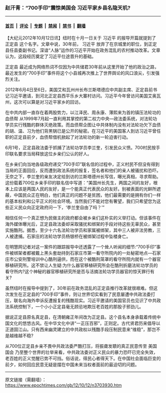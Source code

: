 ### 赵汗青：“700手印”震惊美国会 习近平家乡县名隐天机?

---

#### [首页](../../../..?n3703930) &nbsp;|&nbsp; [评论](../../../../../epoch-comment?n3703930) &nbsp;|&nbsp; [专题](../../../../../epoch-special?n3703930) &nbsp;|&nbsp; [禁闻](../../../../../epoch-news?n3703930) &nbsp;|&nbsp; [禁书](../../../../../books?n3703930) &nbsp;|&nbsp; [翻墙](https://github.com/gfw-breaker/nogfw/blob/master/README.md?n3703930)


<div class="post_content" id="artbody" itemprop="articleBody">
 <!-- article content begin -->
 <p>
  【大纪元2012年10月12日讯】纽时在十月一日关于
  <ok href="https://www.epochtimes.com/gb/tag/%E4%B9%A0%E8%BF%91%E5%B9%B3.html">
   习近平
  </ok>
  的报导开篇就提到了
  <ok href="https://www.epochtimes.com/gb/tag/%E6%AD%A3%E5%AE%9A%E5%8E%BF.html">
   正定县
  </ok>
  这个名字。文章中说，30年前，
  <ok href="https://www.epochtimes.com/gb/tag/%E4%B9%A0%E8%BF%91%E5%B9%B3.html">
   习近平
  </ok>
  放弃了在京城里的职位，到正定县任县委副书记。深谙“人脉”运作的习近平开始在政务混乱的农村推动改革。文章认为，这段经历奠定了习近平仕途晋升的基础。
 </p>
 <p>
  <ok href="https://www.epochtimes.com/gb/tag/%E6%AD%A3%E5%AE%9A%E5%8E%BF.html">
   正定县
  </ok>
  最近成为网络热词不仅因为中共储君30年前从这里开始了他的政治之路，最近发生的“700手印”事件将这个小县城再次推上了世界舆论的风口浪尖，引发强烈关注。
 </p>
 <p>
  2012年6月4日至6日，美国艾和瓦州州长布兰斯塔德应中共副主席、正定县前书记习近平邀请，到河北正定县西平乐乡大寨村访问。习近平今年曾访问美国艾奥瓦州，这次可以算是对习近平家乡的回访。
 </p>
 <p>
  在中共内部一直存在着两股势力，以江泽民、周永康、薄熙来为首的镇压法轮功的
  <ok href="https://www.epochtimes.com/gb/tag/%E8%A1%80%E5%80%BA%E5%B8%AE.html">
   血债帮
  </ok>
  从1999年7月起一直利用其掌控的第二权力中央—政法委系统，对法轮功学员实行残酷的群体灭绝政策。而血债帮企图让中共体制内没有对法轮功欠下血债的胡、温、习为他们背黑锅已是公开的秘密。在习近平的美国客人到访习近平曾任职的正定县前夕，血债帮借机掀起了对法轮功的新一轮迫害行动。
 </p>
 <p>
  6月1号，正定县政法委于抓捕了法轮功学员李兰奎，引发民众义愤。700村民按手印联名要求当局释放这位乡亲们公认的好人。
 </p>
 <p>
  在乡亲们向当地各级政府递交“700手印”联名信的过程中，正义村民不但没有得到当局的正面回应，反而遭到政法系统的报复，签名者和他们的亲人被骚扰和恐吓。无奈之下，李兰奎的亲友决定给到访的兰斯塔德州长写信，曝光真相，寻求帮助。这份载着700位乡亲手印的联名信中写道：“美国州长先生，两国之间的友好，根本上应该是两国人民的友好，是一个能真正代表民众的友好。别被表面的光鲜所遮蔽，中国民众正在明白，他们真正的问题不是贫困，他们最需要的是拥有你们一样的基本权利和公平正义的社会环境。当然我们不能对您有奢望，我们只希望您为这些正义民众向正定政府问一下，‘李兰奎自由了吗？’”
 </p>
 <p>
  相信任何一个真正想为民做主的政府都会被乡亲们这朴实的义举打动。但该事件在海外媒体曝光后，正定县政法委却采取骚扰和绑架的手段对待这些无辜民众，甚至实施酷刑。据悉，至少十六名法轮功学员和家属被绑架，其中三人被非法劳教，三人被逮捕。石家庄的法轮功学员杨银桥在被绑架过程中坠楼身亡。
 </p>
 <p>
  在明慧网记者对这一案件的跟踪报导中还透露了一个耸人听闻的细节:“700手印”事件被绑架者都被戴上黑头套劫持到石家庄市第一看守所院内的一处秘密地点—石家庄市公安刑警培训中心酷刑逼供，而在这个被酷刑笼罩的看守所院内就有一个器官移植研究所。这不禁让人生疑:为什么器官移植研究所会在酷刑折磨法轮功学员的看守所内?这个神秘的器官移植研究所是否与活摘法轮功学员器官的惊天罪行有关?
 </p>
 <p>
  虽然纽时在报导中提到了，30年前在政务混乱的正定县推行改革就很艰难。但这次发生在正定县的“700手印”事件，则让世界切实看到了民意屡遭中共政法委打压，联名向海外申诉反遭报复的残酷现实。习近平邀请的美国官员也见识了中共政法系统控制下，一个小小正定县毫无顾忌地欺压老百姓的那股子邪劲儿。
 </p>
 <p>
  据说正定县原名真定县，在清朝雍正年间改为正定县。这个县名本身承载着传统中国文化的悠悠古风。在中华文化中讲“一正压百邪”，正则定。古代贤君历来倡导以正道固江山。只有西来幽灵建立的中共政权以残酷手段压制民意来“维稳”，那岂不是越维越不稳?
 </p>
 <p>
  从700位正定县乡亲不畏中共政法委严酷打压，将振聋发聩的真正民意传至
  <ok href="https://www.epochtimes.com/gb/tag/%E7%BE%8E%E5%9B%BD%E5%9B%BD%E4%BC%9A.html">
   美国国会
  </ok>
  乃至整个世界的壮举来看，中共政法委对正义民众的暴力恐吓已完全失效，老百姓的正义觉醒已势不可挡。俗话说，得民心者得天下。在中国社会面临巨变的前夕，如何回应民意无疑是摆在中国未来当权者面前的最迫切的问题。
 </p>
 <!-- article content end -->
 <div id="below_article_ad">
 </div>
</div>


---

原文链接（需翻墙）：https://www.epochtimes.com/gb/12/10/12/n3703930.htm
